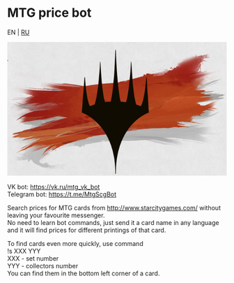 # MTG price bot
EN | [RU](/README_RU.md)  

![Logo](/Logo.jpg)

VK bot: https://vk.ru/mtg_vk_bot   
Telegram bot: https://t.me/MtgScgBot  

Search prices for MTG cards from http://www.starcitygames.com/ without leaving your favourite messenger.  
No need to learn bot commands, just send it a card name in any language and it will find prices for different printings of that card.  

To find cards even more quickly, use command  
!s XXX YYY  
XXX - set number  
YYY - collectors number  
You can find them in the bottom left corner of a card.
